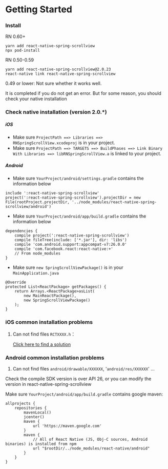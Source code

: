 <!--
 * @Author: 石破天惊
 * @email: shanshang130@gmail.com
 * @Date: 2021-07-23 23:43:47
 * @LastEditTime: 2021-07-23 23:51:27
 * @LastEditors: 石破天惊
 * @Description: 
-->
# Getting Started

### Install

RN 0.60+
```
yarn add react-native-spring-scrollview
npx pod-install
```

RN 0.50-0.59
```
yarn add react-native-spring-scrollview@2.0.23
react-native link react-native-spring-scrollview
```

0.49 or lower: Not sure whether it works well.

It is completed if you do not get an error. But for some reason, you should check your native installation

### Check native installation (version 2.0.*)

##### iOS
* Make sure `ProjectPath ==> Libraries ==> RNSpringScrollView.xcodeproj` is in your project.
* Make sure `ProjectPath ==> TARGETS ==> BuildPhases ==> Link Binary With Libraries ==> libRNSpringScrollView.a` is linked to your project.

##### Android
* Make sure `YourProject/android/settings.gradle` contains the information below
```
include ':react-native-spring-scrollview'
project(':react-native-spring-scrollview').projectDir = new File(rootProject.projectDir, '../node_modules/react-native-spring-scrollview/android')
```

* Make sure `YourProject/android/app/build.gradle` contains the information below
```
dependencies {
    compile project(':react-native-spring-scrollview')
    compile fileTree(include: ['*.jar'], dir: 'libs')
    compile 'com.android.support:appcompat-v7:26.0.0'
    compile 'com.facebook.react:react-native:+'
    // From node_modules
}
```

* Make sure `new SpringScrollViewPackage()` is in your `MainApplication.java`
```
@Override
protected List<ReactPackage> getPackages() {
    return Arrays.<ReactPackage>asList(
        new MainReactPackage(),
        new SpringScrollViewPackage()
    );
}
```

### iOS common installation problems
1. Can not find files `RCTXXXX.h`：

   [Click here to find a solution](https://github.com/facebook/react-native/issues/22000#issuecomment-438201084)

### Android common installation problems

1. Can not find files `android/drawable/XXXXXX`, '`android/res/XXXXXX`' ...

Check the compile SDK version is over API 26, or you can modify the version in react-native-spring-scrollview

Make sure `YourProject/android/app/build.gradle` contains google maven:
```
allprojects {
    repositories {
        mavenLocal()
        jcenter()
        maven {
            url 'https://maven.google.com'
        }
        maven {
            // All of React Native (JS, Obj-C sources, Android binaries) is installed from npm
            url "$rootDir/../node_modules/react-native/android"
        }
    }
}
```

